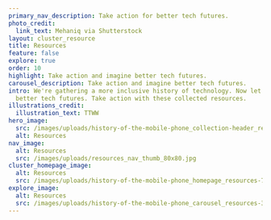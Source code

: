 ```yaml
---
primary_nav_description: Take action for better tech futures.
photo_credit:
  link_text: Mehaniq via Shutterstock
layout: cluster_resource
title: Resources
feature: false
explore: true
order: 10
highlight: Take action and imagine better tech futures.
carousel_description: Take action and imagine better tech futures.
intro: We're gathering a more inclusive history of technology. Now let's imagine
  better tech futures. Take action with these collected resources.
illustrations_credit:
  illustration_text: TTWW
hero_image:
  src: /images/uploads/history-of-the-mobile-phone_collection-header_resources-600.png
  alt: Resources
nav_image:
  alt: Resources
  src: /images/uploads/resources_nav_thumb_80x80.jpg
cluster_homepage_image:
  alt: Resources
  src: /images/uploads/history-of-the-mobile-phone_homepage_resources-750.jpg
explore_image:
  alt: Resources
  src: /images/uploads/history-of-the-mobile-phone_carousel_resources-300.jpg
---
```

